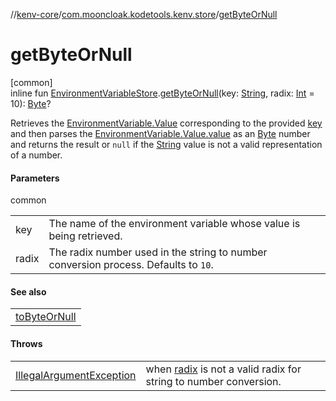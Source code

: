 //[kenv-core](../../index.md)/[com.mooncloak.kodetools.kenv.store](index.md)/[getByteOrNull](get-byte-or-null.md)

# getByteOrNull

[common]\
inline fun [EnvironmentVariableStore](-environment-variable-store/index.md).[getByteOrNull](get-byte-or-null.md)(key: [String](https://kotlinlang.org/api/core/kotlin-stdlib/kotlin/-string/index.html), radix: [Int](https://kotlinlang.org/api/core/kotlin-stdlib/kotlin/-int/index.html) = 10): [Byte](https://kotlinlang.org/api/core/kotlin-stdlib/kotlin/-byte/index.html)?

Retrieves the [EnvironmentVariable.Value](../com.mooncloak.kodetools.kenv/-environment-variable/-value/index.md) corresponding to the provided [key](get-byte-or-null.md) and then parses the [EnvironmentVariable.Value.value](https://kotlinlang.org/api/core/kotlin-stdlib/kotlin/-string/index.html) as an [Byte](https://kotlinlang.org/api/core/kotlin-stdlib/kotlin/-byte/index.html) number and returns the result or `null` if the [String](https://kotlinlang.org/api/core/kotlin-stdlib/kotlin/-string/index.html) value is not a valid representation of a number.

#### Parameters

common

| | |
|---|---|
| key | The name of the environment variable whose value is being retrieved. |
| radix | The radix number used in the string to number conversion process. Defaults to `10`. |

#### See also

| |
|---|
| [toByteOrNull](https://kotlinlang.org/api/core/kotlin-stdlib/kotlin.text/index.html) |

#### Throws

| | |
|---|---|
| [IllegalArgumentException](https://kotlinlang.org/api/core/kotlin-stdlib/kotlin/-illegal-argument-exception/index.html) | when [radix](get-byte-or-null.md) is not a valid radix for string to number conversion. |
